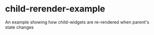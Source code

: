 # child-rerender-example
An example showing how child-widgets are re-rendered when parent's state changes
